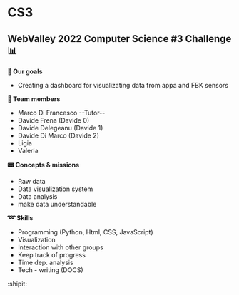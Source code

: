 # CS3

WebValley 2022 Computer Science #3 Challenge :bar_chart:
---
**:pushpin: Our goals**
- Creating a dashboard for visualizating data from appa and FBK sensors

**:man: Team members**
- Marco Di Francesco --Tutor--
- Davide Frena (Davide 0)
- Davide Delegeanu (Davide 1)
- Davide Di Marco (Davide 2)
- Ligia
- Valeria

**:pager: Concepts & missions**
- Raw data
- Data visualization system
- Data analysis
- make data understandable

**:loop: Skills**
- Programming (Python, Html, CSS, JavaScript)
- Visualization
- Interaction with other groups
- Keep track of progress
- Time dep. analysis
- Tech - writing (DOCS)


:shipit:
